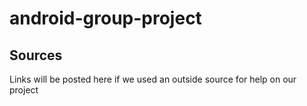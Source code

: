 # android-group-project

## Sources 
Links will be posted here if we used an outside source for help on our project
